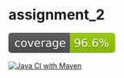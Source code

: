 # assignment_2

![coverage](.github/badges/jacoco.svg)

[![Java CI with Maven](https://github.com/aprecoma/assignment_2/actions/workflows/build_on_push.yml/badge.svg?branch=main)](https://github.com/aprecoma/assignment_2/actions/workflows/build_on_push.yml)
